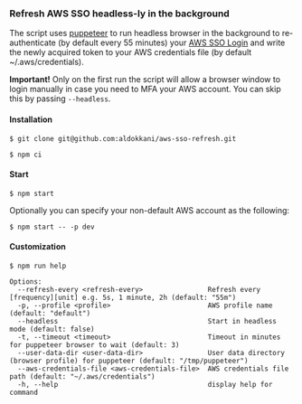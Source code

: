 ### Refresh AWS SSO headless-ly in the background

The script uses [puppeteer](https://pptr.dev/) to run headless browser in the background to re-authenticate (by default every 55 minutes) your [AWS SSO Login](https://docs.aws.amazon.com/cli/latest/userguide/sso-configure-profile-token.html#sso-configure-profile-token-auto-sso) and write the newly acquired token to your AWS credentials file (by default ~/.aws/credentials).

**Important!** Only on the first run the script will allow a browser window to login manually in case you need to MFA your AWS account. You can skip this by passing `--headless`.

#### Installation

```
$ git clone git@github.com:aldokkani/aws-sso-refresh.git

$ npm ci
```

#### Start

```
$ npm start
```

Optionally you can specify your non-default AWS account as the following:

```
$ npm start -- -p dev
```

#### Customization

```
$ npm run help

Options:
  --refresh-every <refresh-every>                Refresh every [frequency][unit] e.g. 5s, 1 minute, 2h (default: "55m")
  -p, --profile <profile>                        AWS profile name (default: "default")
  --headless                                     Start in headless mode (default: false)
  -t, --timeout <timeout>                        Timeout in minutes for puppeteer browser to wait (default: 3)
  --user-data-dir <user-data-dir>                User data directory (browser profile) for puppeteer (default: "/tmp/puppeteer")
  --aws-credentials-file <aws-credentials-file>  AWS credentials file path (default: "~/.aws/credentials")
  -h, --help                                     display help for command
```
